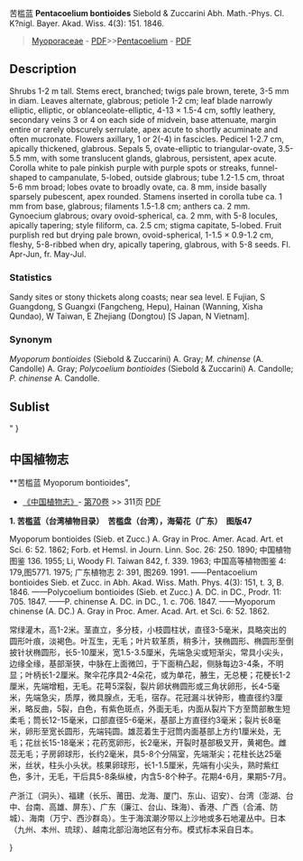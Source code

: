 苦槛蓝 **Pentacoelium bontioides** Siebold & Zuccarini Abh. Math.-Phys. Cl. K?nigl. Bayer. Akad. Wiss. 4(3): 151. 1846.

> [Myoporaceae](http://www.iplant.cn/info/Myoporaceae?t=foc) - [PDF](http://www.iplant.cn/foc/pdf/Myoporaceae.pdf)>>[Pentacoelium](http://www.iplant.cn/info/Pentacoelium?t=foc) - [PDF](http://www.iplant.cn/foc/pdf/Pentacoelium.pdf)

## Description

Shrubs 1-2 m tall. Stems erect, branched; twigs pale brown, terete, 3-5 mm in diam. Leaves alternate, glabrous; petiole 1-2 cm; leaf blade narrowly elliptic, elliptic, or oblanceolate-elliptic, 4-13 × 1.5-4 cm, softly leathery, secondary veins 3 or 4 on each side of midvein, base attenuate, margin entire or rarely obscurely serrulate, apex acute to shortly acuminate and often mucronate. Flowers axillary, 1 or 2(-4) in fascicles. Pedicel 1-2.7 cm, apically thickened, glabrous. Sepals 5, ovate-elliptic to triangular-ovate, 3.5-5.5 mm, with some translucent glands, glabrous, persistent, apex acute. Corolla white to pale pinkish purple with purple spots or streaks, funnel-shaped to campanulate, 5-lobed, outside glabrous; tube 1.2-1.5 cm, throat 5-6 mm broad; lobes ovate to broadly ovate, ca. 8 mm, inside basally sparsely pubescent, apex rounded. Stamens inserted in corolla tube ca. 1 mm from base, glabrous; filaments 1.5-1.8 cm; anthers ca. 2 mm. Gynoecium glabrous; ovary ovoid-spherical, ca. 2 mm, with 5-8 locules, apically tapering; style filiform, ca. 2.5 cm; stigma capitate, 5-lobed. Fruit purplish red but drying pale brown, ovoid-spherical, 1-1.5 × 0.9-1.2 cm, fleshy, 5-8-ribbed when dry, apically tapering, glabrous, with 5-8 seeds. Fl. Apr-Jun, fr. May-Jul.

### Statistics
Sandy sites or stony thickets along coasts; near sea level. E Fujian, S Guangdong, S Guangxi (Fangcheng, Hepu), Hainan (Wanning, Xisha Qundao), W Taiwan, E Zhejiang (Dongtou) [S Japan, N Vietnam].

### Synonym
*Myoporum bontioides* (Siebold & Zuccarini) A. Gray; *M. chinense* (A. Candolle) A. Gray; *Polycoelium bontioides* (Siebold & Zuccarini) A. Candolle; *P. chinense* A. Candolle.

## Sublist
"
}
## 中国植物志

**苦槛蓝 Myoporum bontioides",

* [《中国植物志》](http://www.iplant.cn/frps)- [第70卷](http://www.iplant.cn/frps/vol/70) >> 311页 [PDF](http://www.iplant.cn/frps/pdf/70/311.PDF)

**1. 苦槛蓝（台湾植物目录）　苦槛盘（台湾），海菊花（广东）　图版47**

Myoporum bontioides (Sieb. et Zucc.) A. Gray in Proc. Amer. Acad. Art. et Sci. 6: 52. 1862; Forb. et Hemsl. in Journ. Linn. Soc. 26: 250. 1890; 中国植物图鉴 136. 1955; Li, Woody Fl. Taiwan 842, f. 339. 1963; 中国高等植物图鉴 4: 179,图5771. 1975; 广东植物志 2: 391, 图269. 1991. ——Pentacoelium bontioides Sieb. et Zucc. in Abh. Akad. Wiss. Math. Phys. 4(3): 151, t. 3, B. 1846. ——Polycoelium bontioides (Sieb. et Zucc.) A. DC. in DC., Prodr. 11: 705. 1847. ——P. chinense A. DC. in DC., 1. c. 706. 1847. ——Myoporum chinense (A. DC.) A. Gray in Proc. Amer. Acad. Art. et Sci. 6: 52. 1862.

常绿灌木，高1-2米。茎直立，多分枝，小枝圆柱状，直径3-5毫米，具略突出的圆形叶痕，淡褐色。叶互生，无毛；叶片软革质，稍多汁，狭椭圆形、椭圆形至倒披针状椭圆形，长5-10厘米，宽1.5-3.5厘米，先端急尖或短渐尖，常具小尖头，边缘全缘，基部渐狭，中脉在上面微凹，于下面稍凸起，侧脉每边3-4条，不明显；叶柄长1-2厘米。聚伞花序具2-4朵花，或为单花，腋生，无总梗；花梗长1-2厘米，先端增粗，无毛。花萼5深裂，裂片卵状椭圆形或三角状卵形，长4-5毫米，先端急尖，质厚，微具腺点，无毛，宿存。花冠漏斗状钟形，檐直径约3厘米，略反曲，5裂，白色，有紫色斑点，外面无毛，内面从裂片下方至筒部散生短柔毛；筒长12-15毫米，口部直径5-6毫米，基部上方直径约3毫米；裂片长8毫米，卵形至宽长圆形，先端钝圆。雄蕊着生于冠筒内面基部上方约1厘米处，无毛；花丝长15-18毫米；花药宽卵形，长2毫米，开裂时基部极叉开，黄褐色。雌蕊无毛；子房卵球形，长约2毫米，具5-8个分隔室，先端渐尖；花柱长达25毫米，丝状，柱头小头状。核果卵球形，长1-1.5厘米，先端有小尖头，熟时紫红色，多汁，无毛，干后具5-8条纵棱，内含5-8个种子。花期4-6月，果期5-7月。

产浙江（洞头）、福建（长乐、莆田、龙海、厦门、东山、诏安）、台湾（澎湖、台中、台南、高雄、屏东）、广东（廉江、台山、珠海）、香港、广西（合浦、防城）、海南（万宁、西沙群岛）。生于海滨潮汐带以上沙地或多石地灌丛中。日本（九州、本州、琉球）、越南北部沿海地区有分布。模式标本采自日本。

}